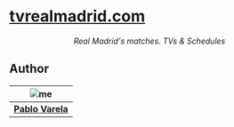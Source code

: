 # [tvrealmadrid.com](https://tvrealmadrid.com)

<p align="center"><i>Real Madrid's matches. TVs & Schedules</i></p>

## Author

| ![me](https://www.gravatar.com/avatar/fa50aeff0ddd6e63273a068b04353d9d?s=100)|
| -----------------------------------------------------------------------------|
| [__Pablo Varela__](http://pablo.life)                                        |
